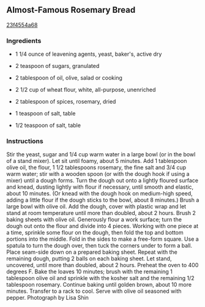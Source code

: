 ## Almost-Famous Rosemary Bread

[23f4554a68](http://www.foodnetwork.com/recipes/food-network-kitchens/almost-famous-rosemary-bread-recipe.html)

### Ingredients

 - 1 1/4 ounce of leavening agents, yeast, baker's, active dry

 - 2 teaspoon of sugars, granulated

 - 2 tablespoon of oil, olive, salad or cooking

 - 2 1/2 cup of wheat flour, white, all-purpose, unenriched

 - 2 tablespoon of spices, rosemary, dried

 - 1 teaspoon of salt, table

 - 1/2 teaspoon of salt, table

### Instructions

Stir the yeast, sugar and 1/4 cup warm water in a large bowl (or in the bowl of a stand mixer). Let sit until foamy, about 5 minutes. Add 1 tablespoon olive oil, the flour, 1 1/2 tablespoons rosemary, the fine salt and 3/4 cup warm water; stir with a wooden spoon (or with the dough hook if using a mixer) until a dough forms. Turn the dough out onto a lightly floured surface and knead, dusting lightly with flour if necessary, until smooth and elastic, about 10 minutes. (Or knead with the dough hook on medium-high speed, adding a little flour if the dough sticks to the bowl, about 8 minutes.) Brush a large bowl with olive oil. Add the dough, cover with plastic wrap and let stand at room temperature until more than doubled, about 2 hours. Brush 2 baking sheets with olive oil. Generously flour a work surface; turn the dough out onto the flour and divide into 4 pieces. Working with one piece at a time, sprinkle some flour on the dough, then fold the top and bottom portions into the middle. Fold in the sides to make a free-form square. Use a spatula to turn the dough over, then tuck the corners under to form a ball. Place seam-side down on a prepared baking sheet. Repeat with the remaining dough, putting 2 balls on each baking sheet. Let stand, uncovered, until more than doubled, about 2 hours. Preheat the oven to 400 degrees F. Bake the loaves 10 minutes; brush with the remaining 1 tablespoon olive oil and sprinkle with the kosher salt and the remaining 1/2 tablespoon rosemary. Continue baking until golden brown, about 10 more minutes. Transfer to a rack to cool. Serve with olive oil seasoned with pepper. Photograph by Lisa Shin